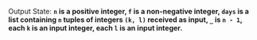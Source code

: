 Output State: **`n` is a positive integer, `f` is a non-negative integer, `days` is a list containing `n` tuples of integers `(k, l)` received as input, `_` is `n - 1`, each `k` is an input integer, each `l` is an input integer.**
